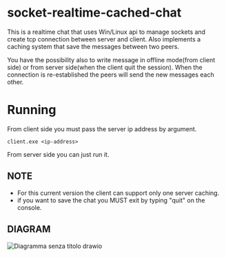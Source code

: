 # socket-realtime-cached-chat
This is a realtime chat that uses Win/Linux api to manage sockets and create tcp connection between server and client. Also implements a caching system that save the messages between two peers.

You have the possibility also to write message in offline mode(from client side) or from server side(when the client quit the session). When the connection is re-established the peers will send the new messages each other.

# Running
From client side you must pass the server ip address by argument.

`client.exe <ip-address>`

From server side you can just run it.


## NOTE
* For this current version the client can support only one server caching.
* if you want to save the chat you MUST exit by typing "quit" on the console.

## DIAGRAM
![Diagramma senza titolo drawio](https://github.com/Peppo10/WinApi-socket-realtime-cached-chat/assets/131891564/951c5e3a-8a11-4025-b210-67f746cfb683)
